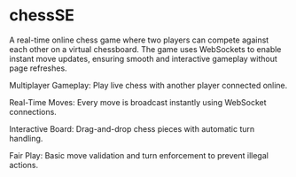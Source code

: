 # chessSE
A real-time online chess game where two players can compete against each other on a virtual chessboard. The game uses WebSockets to enable instant move updates, ensuring smooth and interactive gameplay without page refreshes.


  Multiplayer Gameplay: Play live chess with another player connected online.

  Real-Time Moves: Every move is broadcast instantly using WebSocket connections.
  
  Interactive Board: Drag-and-drop chess pieces with automatic turn handling.
  
  Fair Play: Basic move validation and turn enforcement to prevent illegal actions.
